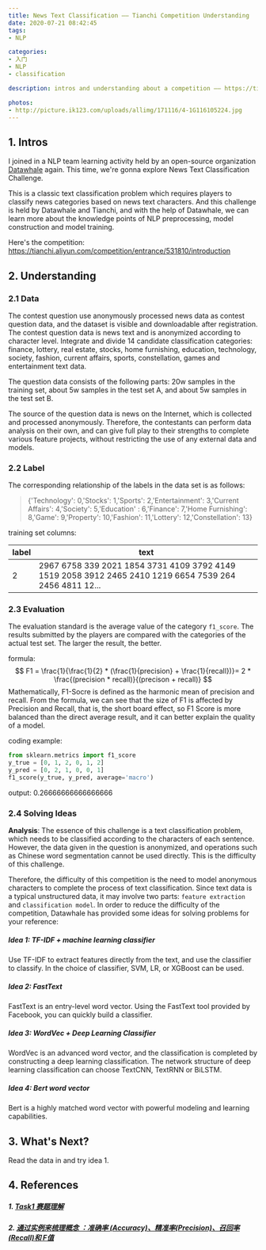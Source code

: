 ```yaml
---
title: News Text Classification —— Tianchi Competition Understanding
date: 2020-07-21 08:42:45
tags:
- NLP

categories:
- 入门
- NLP
- classification

description: intros and understanding about a competition —— https://tianchi.aliyun.com/competition/entrance/531810/introduction

photos:
- http://picture.ik123.com/uploads/allimg/171116/4-1G116105224.jpg
---
```


## 1. Intros

I joined in a NLP team learning activity held by an open-source organization [Datawhale](https://datawhale.club/) again. This time, we're gonna explore News Text Classification Challenge.

This is a classic text classification problem which requires players to classify news categories based on news text characters. And this challenge is held by Datawhale and Tianchi, and with the help of Datawhale, we can learn more about the knowledge points of NLP preprocessing, model construction and model training.

Here's the competition: https://tianchi.aliyun.com/competition/entrance/531810/introduction

## 2. Understanding

### 2.1 Data

The contest question use anonymously processed news data as contest question data, and the dataset is visible and downloadable after registration. The contest question data is news text and is anonymized according to character level. Integrate and divide 14 candidate classification categories: finance, lottery, real estate, stocks, home furnishing, education, technology, society, fashion, current affairs, sports, constellation, games and entertainment text data.

The question data consists of the following parts: 20w samples in the training set, about 5w samples in the test set A, and about 5w samples in the test set B. 

The source of the question data is news on the Internet, which is collected and processed anonymously. Therefore, the contestants can perform data analysis on their own, and can give full play to their strengths to complete various feature projects, without restricting the use of any external data and models.

### 2.2 Label

The corresponding relationship of the labels in the data set is as follows: 

> {'Technology': 0,'Stocks': 1,'Sports': 2,'Entertainment': 3,'Current Affairs': 4,'Society': 5,'Education' : 6,'Finance': 7,'Home Furnishing': 8,'Game': 9,'Property': 10,'Fashion': 11,'Lottery': 12,'Constellation': 13}

training set columns:

| label | text                                                         |
| ----- | ------------------------------------------------------------ |
| 2     | 2967 6758 339 2021 1854 3731 4109 3792 4149 1519 2058 3912 2465 2410 1219 6654 7539 264 2456 4811 12... |

### 2.3 Evaluation

The evaluation standard is the average value of the category `f1_score`. The results submitted by the players are compared with the categories of the actual test set. The larger the result, the better.

formula:
$$
F1 = \frac{1}{\frac{1}{2} * (\frac{1}{precision} + \frac{1}{recall})}= 2 * \frac{(precision * recall)}{(precison + recall)}
$$
Mathematically, F1-Socre is defined as the harmonic mean of precision and recall. From the formula, we can see that the size of F1 is affected by Precision and Recall, that is, the short board effect, so F1 Score is more balanced than the direct average result, and it can better explain the quality of a model.

coding example:

```python
from sklearn.metrics import f1_score
y_true = [0, 1, 2, 0, 1, 2]
y_pred = [0, 2, 1, 0, 0, 1]
f1_score(y_true, y_pred, average='macro')
```

output: 0.26666666666666666



### 2.4 Solving Ideas

**Analysis**: The essence of this challenge is a text classification problem, which needs to be classified according to the characters of each sentence. However, the data given in the question is anonymized, and operations such as Chinese word segmentation cannot be used directly. This is the difficulty of this challenge.

Therefore, the difficulty of this competition is the need to model anonymous characters to complete the process of text classification. Since text data is a typical unstructured data, it may involve two parts: `feature extraction` and `classification model`. In order to reduce the difficulty of the competition, Datawhale has provided some ideas for solving problems for your reference:

##### Idea 1: TF-IDF + machine learning classifier

Use TF-IDF to extract features directly from the text, and use the classifier to classify. In the choice of classifier, SVM, LR, or XGBoost can be used.

##### Idea 2: FastText

FastText is an entry-level word vector. Using the FastText tool provided by Facebook, you can quickly build a classifier.

##### Idea 3: WordVec + Deep Learning Classifier

WordVec is an advanced word vector, and the classification is completed by constructing a deep learning classification. The network structure of deep learning classification can choose TextCNN, TextRNN or BiLSTM.

##### Idea 4: Bert word vector

Bert is a highly matched word vector with powerful modeling and learning capabilities.

## 3. What's Next?

Read the data in and try idea 1.

## 4. References

##### 1. [Task1 赛题理解](https://tianchi.aliyun.com/notebook-ai/detail?spm=5176.12586969.1002.6.6406111aIKCSLV&postId=118252) 

##### 2. [通过实例来梳理概念 ：准确率 (Accuracy)、精准率(Precision)、召回率(Recall)和 F值](https://mp.weixin.qq.com/s/d5d3b3tnetqYKuckfUI08w) 